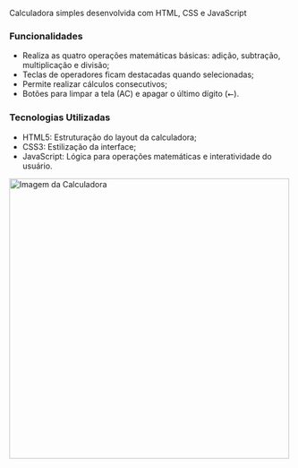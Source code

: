 Calculadora simples desenvolvida com HTML, CSS e JavaScript

### Funcionalidades

- Realiza as quatro operações matemáticas básicas: adição, subtração, multiplicação e divisão;
- Teclas de operadores ficam destacadas quando selecionadas;
- Permite realizar cálculos consecutivos;
- Botões para limpar a tela (AC) e apagar o último dígito (⭠).

### Tecnologias Utilizadas

- HTML5: Estruturação do layout da calculadora;
- CSS3: Estilização da interface;
- JavaScript: Lógica para operações matemáticas e interatividade do usuário.

<img src="https://github.com/user-attachments/assets/91a522c2-c735-4fa5-8e4c-1952e4897f3f" alt="Imagem da Calculadora" width="500"/>
